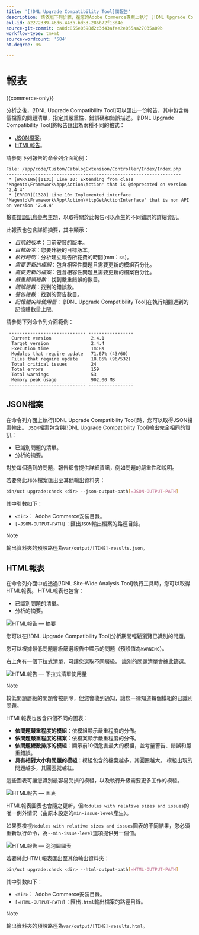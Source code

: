 ```yaml
---
title: '[!DNL Upgrade Compatibility Tool]個報告'
description: 請依照下列步驟，在您的Adobe Commerce專案上執行 [!DNL Upgrade Compatibility Tool] 。
exl-id: a2272339-46d6-443b-bd53-286b72f13d4e
source-git-commit: ca8dc855e0598d2c3d43afae2e055aa27035a09b
workflow-type: tm+mt
source-wordcount: '584'
ht-degree: 0%

---
```


# 報表

{{commerce-only}}

分析之後，[!DNL Upgrade Compatibility Tool]可以匯出一份報告，其中包含每個檔案的問題清單，指定其嚴重性、錯誤碼和錯誤描述。 [!DNL Upgrade Compatibility Tool]將報告匯出為兩種不同的格式：

- [JSON檔案](reports.md#json-file)。
- [HTML報告](reports.md#html-report)。

請參閱下列報告的命令列介面範例：

```
File: /app/code/Custom/CatalogExtension/Controller/Index/Index.php
------------------------------------------------------------------
 * [WARNING][1131] Line 10: Extending from class 'Magento\Framework\App\Action\Action' that is @deprecated on version '2.4.4'
 * [ERROR][1328] Line 10: Implemented interface 'Magento\Framework\App\Action\HttpGetActionInterface' that is non API on version '2.4.4'
```

檢查[錯誤訊息參考](../upgrade-compatibility-tool/error-messages.md)主題，以取得關於此報告可以產生的不同錯誤的詳細資訊。

此報表也包含詳細摘要，其中顯示：

- *目前的版本*：目前安裝的版本。
- *目標版本*：您要升級的目標版本。
- *執行時間*：分析建立報告所花費的時間(mm：ss)。
- *需要更新的模組*：包含相容性問題且需要更新的模組百分比。
- *需要更新的檔案*：包含相容性問題且需要更新的檔案百分比。
- *嚴重錯誤總數*：找到嚴重錯誤的數目。
- *錯誤總數*：找到的錯誤數。
- *警告總數*：找到的警告數目。
- *記憶體尖峰使用量*： [!DNL Upgrade Compatibility Tool]在執行期間達到的記憶體數量上限。

請參閱下列命令列介面範例：

```
 ----------------------------- ----------------- 
  Current version               2.4.1            
  Target version                2.4.4            
  Execution time                1m:8s            
  Modules that require update   71.67% (43/60)   
  Files that require update     18.05% (96/532)  
  Total critical issues         24               
  Total errors                  159              
  Total warnings                53               
  Memory peak usage             902.00 MB        
 ----------------------------- ----------------- 
```

## JSON檔案

在命令列介面上執行[!DNL Upgrade Compatibility Tool]時，您可以取得JSON檔案輸出。 `JSON`檔案包含與[!DNL Upgrade Compatibility Tool]輸出完全相同的資訊：

- 已識別問題的清單。
- 分析的摘要。

對於每個遇到的問題，報告都會提供詳細資訊，例如問題的嚴重性和說明。

若要將此`JSON`檔案匯出至其他輸出資料夾：

```bash
bin/uct upgrade:check <dir> --json-output-path[=JSON-OUTPUT-PATH]
```

其中引數如下：

- `<dir>`： Adobe Commerce安裝目錄。
- `[=JSON-OUTPUT-PATH]`：匯出`JSON`輸出檔案的路徑目錄。

>[!NOTE]
>
> 輸出資料夾的預設路徑為`var/output/[TIME]-results.json`。

## HTML報表

在命令列介面中或透過[!DNL Site-Wide Analysis Tool]執行工具時，您可以取得HTML報表。 HTML報表也包含：

- 已識別問題的清單。
- 分析的摘要。

![HTML報告 — 摘要](../../assets/upgrade-guide/uct-html-summary.png)

您可以在[!DNL Upgrade Compatibility Tool]分析期間輕鬆瀏覽已識別的問題。

您可以根據最低問題層級篩選報告中顯示的問題（預設值為`WARNING`）。

右上角有一個下拉式清單，可讓您選取不同層級。 識別的問題清單會據此篩選。

![HTML報告 — 下拉式清單使用量](../../assets/upgrade-guide/uct-html-filtered-issues-list.png)

>[!NOTE]
>
> 較低問題層級的問題會被刪除，但您會收到通知，讓您一律知道每個模組的已識別問題。

HTML報表也包含四個不同的圖表：

- **依問題嚴重程度的模組**：依模組顯示嚴重程度的分佈。
- **依問題嚴重程度的檔案**：依檔案顯示嚴重程度的分佈。
- **依問題總數排序的模組**：顯示前10個危害最大的模組，並考量警告、錯誤和嚴重錯誤。
- **具有相對大小和問題的模組**：模組包含的檔案越多，其圓圈越大。 模組出現的問題越多，其圓圈就越紅。

這些圖表可讓您識別最容易受損的模組，以及執行升級需要更多工作的模組。

![HTML報告 — 圖表](../../assets/upgrade-guide/uct-html-diagrams.png)

HTML報表圖表也會隨之更新，但`Modules with relative sizes and issues`的唯一例外情況（由原本設定的`min-issue-level`產生）。

如果要檢視`Modules with relative sizes and issues`圖表的不同結果，您必須重新執行命令，為`--min-issue-level`選項提供另一個值。

![HTML報告 — 泡泡圖圖表](../../assets/upgrade-guide/uct-html-filtered-diagrams.png)

若要將此HTML報表匯出至其他輸出資料夾：

```bash
bin/uct upgrade:check <dir> --html-output-path[=HTML-OUTPUT-PATH]
```

其中引數如下：

- `<dir>`： Adobe Commerce安裝目錄。
- `[=HTML-OUTPUT-PATH]`：匯出`.html`輸出檔案的路徑目錄。

>[!NOTE]
>
> 輸出資料夾的預設路徑為`var/output/[TIME]-results.html`。

